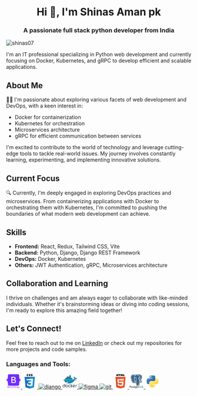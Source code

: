 <h1 align="center">Hi 👋, I'm Shinas Aman pk</h1>
<h3 align="center">A passionate full stack python developer from India</h3>

<p align="left"> <img src="https://komarev.com/ghpvc/?username=shinas07&label=Profile%20views&color=0e75b6&style=flat" alt="shinas07" /> </p>


I'm an IT professional specializing in Python web development and currently focusing on Docker, Kubernetes, and gRPC to develop efficient and scalable applications.

## About Me

👨‍💻 I'm passionate about exploring various facets of web development and DevOps, with a keen interest in:

- Docker for containerization
- Kubernetes for orchestration
- Microservices architecture
- gRPC for efficient communication between services

I'm excited to contribute to the world of technology and leverage cutting-edge tools to tackle real-world issues. My journey involves constantly learning, experimenting, and implementing innovative solutions.

## Current Focus

🔍 Currently, I'm deeply engaged in exploring DevOps practices and microservices. From containerizing applications with Docker to orchestrating them with Kubernetes, I'm committed to pushing the boundaries of what modern web development can achieve.

## Skills

- **Frontend:** React, Redux, Tailwind CSS, Vite
- **Backend:** Python, Django, Django REST Framework
- **DevOps:** Docker, Kubernetes
- **Others:** JWT Authentication, gRPC, Microservices architecture

## Collaboration and Learning

I thrive on challenges and am always eager to collaborate with like-minded individuals. Whether it's brainstorming ideas or diving into coding sessions, I'm ready to explore this amazing field together!

## Let's Connect!

Feel free to reach out to me on [LinkedIn](https://www.linkedin.com/in/shinas07/) or check out my repositories for more projects and code samples.





<p align="left">
</p>

<h3 align="left">Languages and Tools:</h3>
<p align="left"> <a href="https://getbootstrap.com" target="_blank" rel="noreferrer"> <img src="https://raw.githubusercontent.com/devicons/devicon/master/icons/bootstrap/bootstrap-plain-wordmark.svg" alt="bootstrap" width="40" height="40"/> </a> <a href="https://www.w3schools.com/css/" target="_blank" rel="noreferrer"> <img src="https://raw.githubusercontent.com/devicons/devicon/master/icons/css3/css3-original-wordmark.svg" alt="css3" width="40" height="40"/> </a> <a href="https://www.djangoproject.com/" target="_blank" rel="noreferrer"> <img src="https://cdn.worldvectorlogo.com/logos/django.svg" alt="django" width="40" height="40"/> </a> <a href="https://www.docker.com/" target="_blank" rel="noreferrer"> <img src="https://raw.githubusercontent.com/devicons/devicon/master/icons/docker/docker-original-wordmark.svg" alt="docker" width="40" height="40"/> </a> <a href="https://www.figma.com/" target="_blank" rel="noreferrer"> <img src="https://www.vectorlogo.zone/logos/figma/figma-icon.svg" alt="figma" width="40" height="40"/> </a> <a href="https://git-scm.com/" target="_blank" rel="noreferrer"> <img src="https://www.vectorlogo.zone/logos/git-scm/git-scm-icon.svg" alt="git" width="40" height="40"/> </a> <a href="https://www.w3.org/html/" target="_blank" rel="noreferrer"> <img src="https://raw.githubusercontent.com/devicons/devicon/master/icons/html5/html5-original-wordmark.svg" alt="html5" width="40" height="40"/> </a> <a href="https://www.postgresql.org" target="_blank" rel="noreferrer"> <img src="https://raw.githubusercontent.com/devicons/devicon/master/icons/postgresql/postgresql-original-wordmark.svg" alt="postgresql" width="40" height="40"/> </a> <a href="https://www.python.org" target="_blank" rel="noreferrer"> <img src="https://raw.githubusercontent.com/devicons/devicon/master/icons/python/python-original.svg" alt="python" width="40" height="40"/> </a> </p>


  




